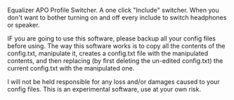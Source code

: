 Equalizer APO Profile Switcher. 
A one click "Include" switcher. When you don't want to bother turning on and off every include to switch headphones or speaker.

IF you are going to use this software, please backup all your config files before using. The way this software works is to copy all the contents of the config.txt, manipulate it, creates a config.txt file with the manipulated contents, and then replacing (by first deleting the un-edited config.txt) the current config.txt with the manipulated one.

I will not be held responsible for any loss and/or damages caused to your config files. This is an experimental software, use at your own risk.
